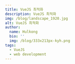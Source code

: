```yaml
---
title: VueJS 최적화
description: VueJS 최적화
img: /blog/landscape_1920.jpg
alt: VueJS 최적화
author:
  name: Hulkong
  bio: ''
  img: /blog/333x213px-kyh.png
tags:
  - VueJS
  - web development
---
```

